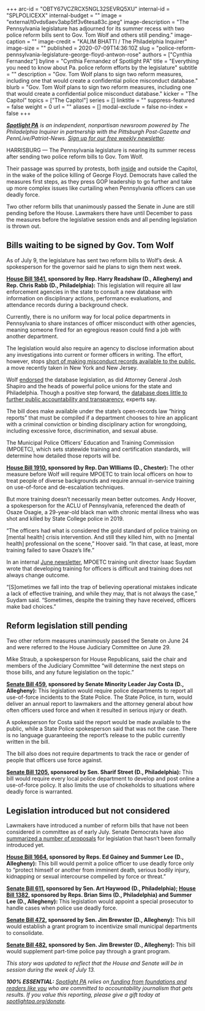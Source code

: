 +++
arc-id = "OBTY67VCZRCX5NGL32SEVRQ5XU"
internal-id = "SPLPOLICEXX"
internal-budget = ""
image = "external/t0vds6aev3abp5tf3v6tesa83c.jpeg"
image-description = "The Pennsylvania legislature has adjourned for its summer recess with two police reform bills sent to Gov. Tom Wolf and others still pending."
image-caption = ""
image-credit = "KALIM BHATTI / The Philadelphia Inquirer"
image-size = ""
published = 2020-07-09T14:36:10Z
slug = "police-reform-pennsylvania-legislature-george-floyd-antwon-rose"
authors = ["Cynthia Fernandez"]
byline = "Cynthia Fernandez of Spotlight PA"
title = "Everything you need to know about Pa. police reform efforts by the legislature"
subtitle = ""
description = "Gov. Tom Wolf plans to sign two reform measures, including one that would create a confidential police misconduct database."
blurb = "Gov. Tom Wolf plans to sign two reform measures, including one that would create a confidential police misconduct database."
kicker = "The Capitol"
topics = ["The Capitol"]
series = []
linktitle = ""
suppress-featured = false
weight = 0
url = ""
aliases = []
modal-exclude = false
no-index = false
+++

<a href="https://www.spotlightpa.org/"><i><b>Spotlight PA</b></i></a><i> is an independent, nonpartisan newsroom powered by The Philadelphia Inquirer in partnership with the Pittsburgh Post-Gazette and PennLive/Patriot-News. </i><a href="https://www.spotlightpa.org/newsletters"><i>Sign up for our free weekly newsletter</i></a><i>.</i>

HARRISBURG — The Pennsylvania legislature is nearing its summer recess after sending two police reform bills to Gov. Tom Wolf.

Their passage was spurred by protests, both <a href="https://www.spotlightpa.org/news/2020/06/pennsylvania-george-floyd-protests-democrats-block-house-demand-action/" target=_blank>inside</a> and outside the Capitol, in the wake of the police killing of George Floyd. Democrats have called the measures first steps, as they press GOP leadership to go further and take up more complex issues like curtailing when Pennsylvania officers can use deadly force.

Two other reform bills that unanimously passed the Senate in June are still pending before the House. Lawmakers there have until December to pass the measures before the legislative session ends and all pending legislation is thrown out.

## Bills waiting to be signed by Gov. Tom Wolf

As of July 9, the legislature has sent two reform bills to Wolf’s desk. A spokesperson for the governor said he plans to sign them next week.

<a href="https://www.legis.state.pa.us/cfdocs/billInfo/billInfo.cfm?sYear=2019&sInd=0&body=H&type=B&bn=1841"><b>House Bill 1841</b></a><b>, sponsored by Rep. Harry Readshaw (D., Allegheny) and Rep. Chris Rabb (D., Philadelphia):</b> This legislation will require all law enforcement agencies in the state to consult a new database with information on disciplinary actions, performance evaluations, and attendance records during a background check.

Currently, there is no uniform way for local police departments in Pennsylvania to share instances of officer misconduct with other agencies, meaning someone fired for an egregious reason could find a job with another department.

The legislation would also require an agency to disclose information about any investigations into current or former officers in writing. The effort, however, stops <a href="https://www.spotlightpa.org/news/2020/06/pennsylvania-police-misconduct-database-george-floyd/" target=_blank>short of making misconduct records available to the public</a>, a move recently taken in New York and New Jersey.

Wolf <a href="https://www.spotlightpa.org/news/2020/06/pennsylvania-state-police-watchdog-tom-wolf-reform-george-floyd/">endorsed</a> the database legislation, as did Attorney General Josh Shapiro and the heads of powerful police unions for the state and Philadelphia. Though a positive step forward, the <a href="https://www.spotlightpa.org/news/2020/06/antwon-rose-pennsylvania-police-misconduct-database/" target=_blank>database does little to further public accountability and transparency</a>, experts say.

The bill does make available under the state’s open-records law “hiring reports” that must be compiled if a department chooses to hire an applicant with a criminal conviction or binding disciplinary action for wrongdoing, including excessive force, discrimination, and sexual abuse.

The Municipal Police Officers’ Education and Training Commission (MPOETC), which sets statewide training and certification standards, will determine how detailed those reports will be.

<a href="https://www.legis.state.pa.us/cfdocs/billinfo/billinfo.cfm?syear=2019&sind=0&body=H&type=B&bn=1910"><b>House Bill 1910</b></a><b>, sponsored by Rep. Dan WIlliams (D., Chester): </b>The other measure before Wolf will require MPOETC to train local officers on how to treat people of diverse backgrounds and require annual in-service training on use-of-force and de-escalation techniques.

But more training doesn’t necessarily mean better outcomes. Andy Hoover, a spokesperson for the ACLU of Pennsylvania, referenced the death of Osaze Osagie, a 29-year-old black man with chronic mental illness who was shot and killed by State College police in 2019.

“The officers had what is considered the gold standard of police training on [mental health] crisis intervention. And still they killed him, with no [mental health] professional on the scene,” Hoover said. “In that case, at least, more training failed to save Osaze’s life.”

In an internal <a href="https://mpoetc.psp.pa.gov/MPOETC%20Newsletters/MPOETC_Newsletter_2020_06.pdf">June newsletter</a>, MPOETC training unit director Isaac Suydam wrote that developing training for officers is difficult and training does not always change outcome.

“[S]ometimes we fall into the trap of believing operational mistakes indicate a lack of effective training, and while they may, that is not always the case,” Suydam said. “Sometimes, despite the training they have received, officers make bad choices.”

## Reform legislation still pending

Two other reform measures unanimously passed the Senate on June 24 and were referred to the House Judiciary Committee on June 29.

Mike Straub, a spokesperson for House Republicans, said the chair and members of the Judiciary Committee “will determine the next steps on those bills, and any future legislation on the topic.”

<a href="https://www.legis.state.pa.us/cfdocs/billinfo/BillInfo.cfm?syear=2019&sind=0&body=S&type=B&bn=459"><b>Senate Bill 459</b></a><b>, sponsored by Senate Minority Leader Jay Costa (D., Allegheny):</b> This legislation would require police departments to report all use-of-force incidents to the State Police. The State Police, in turn, would deliver an annual report to lawmakers and the attorney general about how often officers used force and when it resulted in serious injury or death.

A spokesperson for Costa said the report would be made available to the public, while a State Police spokesperson said that was not the case. There is no language guaranteeing the report’s release to the public currently written in the bill.

The bill also does not require departments to track the race or gender of people that officers use force against.

<a href="https://www.legis.state.pa.us/cfdocs/billinfo/billinfo.cfm?syear=2019&sind=0&body=S&type=B&bn=1205"><b>Senate Bill 1205</b></a><b>, sponsored by Sen. Sharif Street (D., Philadelphia):</b> This bill would require every local police department to develop and post online a use-of-force policy. It also limits the use of chokeholds to situations where deadly force is warranted.

## Legislation introduced but not considered

Lawmakers have introduced a number of reform bills that have not been considered in committee as of early July. Senate Democrats have also <a href="https://www.pasenate.com/reform/" target=_blank>summarized a number of proposals</a> for legislation that hasn’t been formally introduced yet. 

<a href="https://www.legis.state.pa.us/cfdocs/billinfo/billinfo.cfm?syear=2019&sind=0&body=H&type=B&bn=1664" target=_blank><b>House Bill 1664</b></a><b>, sponsored by Reps. Ed Gainey and Summer Lee (D., Allegheny):</b> This bill would permit a police officer to use deadly force only to “protect himself or another from imminent death, serious bodily injury, kidnapping or sexual intercourse compelled by force or threat.”

<a href="https://www.legis.state.pa.us//cfdocs/Legis/CSM/showMemoPublic.cfm?chamber=S&SPick=20190&cosponId=27013" target=_blank><b>Senate Bill 611</b></a><b>, sponsored by Sen. Art Haywood (D., Philadelphia); </b><a href="https://www.legis.state.pa.us/cfdocs/billinfo/billinfo.cfm?syear=2019&sind=0&body=H&type=B&bn=1382" target=_blank><b>House Bill 1382</b></a><b>, sponsored by Reps. Brian Sims (D., Philadelphia) and Summer Lee (D., Allegheny): </b>This legislation would appoint a special prosecutor to handle cases when police use deadly force. 

<a href="https://www.legis.state.pa.us/cfdocs/billInfo/BillInfo.cfm?syear=2019&sind=0&body=S&type=B&bn=472" target=_blank><b>Senate Bill 472</b></a><b>, sponsored by Sen. Jim Brewster (D., Allegheny):</b> This bill would establish a grant program to incentivize small municipal departments to consolidate. 

<a href="https://www.legis.state.pa.us/cfdocs/billInfo/billInfo.cfm?sYear=2019&sInd=0&body=S&type=B&bn=0482" target=_blank><b>Senate Bill 482</b></a><b>, sponsored by Sen. Jim Brewster (D., Allegheny): </b>This bill would supplement part-time police pay through a grant program. 

<i>This story was updated to reflect that the House and Senate will be in session during the week of July 13. </i>

<i><b>100% ESSENTIAL:</b></i> <a href="https://www.spotlightpa.org/"><i>Spotlight PA</i></a><i> relies on</i><a href="https://www.spotlightpa.org/support"><i> funding from foundations and readers like you</i></a><i> who are committed to accountability journalism that gets results. If you value this reporting, please give a gift today at </i><a href="http://spotlightpa.org/donate"><i>spotlightpa.org/donate</i></a><i>.</i>
